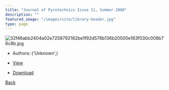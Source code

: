```yaml
---
title: "Journal of Pyrotechnics Issue 11, Summer 2000"
description: ""
featured_image: "/images/site/library-header.jpg"
type: page
---
```


![32f46abb2404a02e7258792162be1f92d576b136b20500e183f030c008b76c8b.jpg](https://drive.google.com/uc?export=view&id=14fXx9q9MEO5zHD-wlitdsX32923xSKUL)
* Authors: ('Unknown',)
* [View](https://drive.google.com/uc?export=view&id=1hlgPEPoUcODjExMQePwr6FHLUOvB2Qxj)

* [Download](https://drive.google.com/uc?export=download&id=1hlgPEPoUcODjExMQePwr6FHLUOvB2Qxj)

[Back](http://localhost:1313/library/ebooks/
)